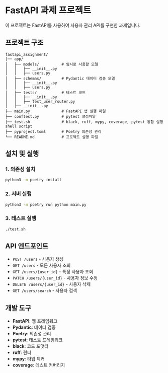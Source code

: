 # FastAPI 과제 프로젝트

이 프로젝트는 FastAPI를 사용하여 사용자 관리 API를 구현한 과제입니다.

## 프로젝트 구조

```
fastapi_assignment/
│── app/
│   ├── models/          # 임시로 사용할 모델
│   │   ├── __init__.py
│   │   ├── users.py
│   ├── schemas/         # Pydantic 데이터 검증 모델
│   │   ├── __init__.py
│   │   ├── users.py
│   ├── tests/           # 테스트 코드
│   │   ├── __init__.py
│   │   ├── test_user_router.py
│   ├── __init__.py
├── main.py              # FastAPI 앱 실행 파일
├── conftest.py          # pytest 설정파일
├── test.sh              # black, ruff, mypy, coverage, pytest 통합 실행 shell script
├── pyproject.toml       # Poetry 의존성 관리
└── README.md            # 프로젝트 설명 파일
```

## 설치 및 실행

### 1. 의존성 설치
```bash
python3 -m poetry install
```

### 2. 서버 실행
```bash
python3 -m poetry run python main.py
```

### 3. 테스트 실행
```bash
./test.sh
```

## API 엔드포인트

- `POST /users` - 사용자 생성
- `GET /users` - 모든 사용자 조회
- `GET /users/{user_id}` - 특정 사용자 조회
- `PATCH /users/{user_id}` - 사용자 정보 수정
- `DELETE /users/{user_id}` - 사용자 삭제
- `GET /users/search` - 사용자 검색

## 개발 도구

- **FastAPI**: 웹 프레임워크
- **Pydantic**: 데이터 검증
- **Poetry**: 의존성 관리
- **pytest**: 테스트 프레임워크
- **black**: 코드 포맷터
- **ruff**: 린터
- **mypy**: 타입 체커
- **coverage**: 테스트 커버리지 